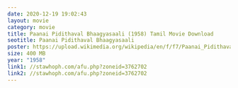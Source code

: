 ```yaml
---
date: 2020-12-19 19:02:43
layout: movie
category: movie
title: Paanai Pidithaval Bhaagyasaali (1958) Tamil Movie Download
seotitle: Paanai Pidithaval Bhaagyasaali
poster: https://upload.wikimedia.org/wikipedia/en/f/f7/Paanai_Pidithaval_Bhaagyasaali.jpg
size: 400 MB
year: "1958"
link1: //stawhoph.com/afu.php?zoneid=3762702
link2: //stawhoph.com/afu.php?zoneid=3762702
---
```

